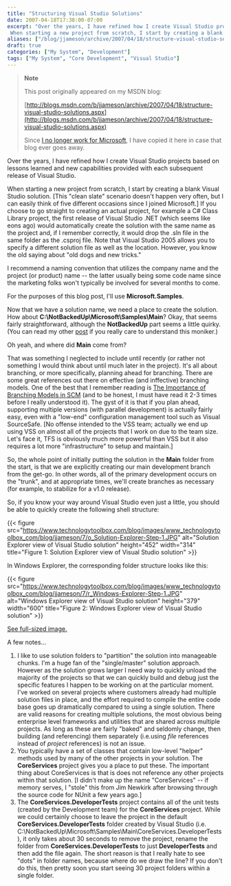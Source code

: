 ```yaml
---
title: "Structuring Visual Studio Solutions"
date: 2007-04-18T17:38:00-07:00
excerpt: "Over the years, I have refined how I create Visual Studio projects based on lessons learned and new capabilities provided with each subsequent release of Visual Studio. 
 When starting a new project from scratch, I start by creating a blank Visual Studio..."
aliases: ["/blog/jjameson/archive/2007/04/18/structure-visual-studio-solutions.aspx"]
draft: true
categories: ["My System", "Development"]
tags: ["My System", "Core Development", "Visual Studio"]
---
```


> **Note**
>
> This post originally appeared on my MSDN blog:
>
> [http://blogs.msdn.com/b/jjameson/archive/2007/04/18/structure-visual-studio-solutions.aspx](http://blogs.msdn.com/b/jjameson/archive/2007/04/18/structure-visual-studio-solutions.aspx)
>
> Since [I no longer work for Microsoft](/blog/jjameson/2011/09/02/last-day-with-microsoft), I have copied it here in case that blog                 ever goes away.

Over the years, I have refined how I create Visual Studio projects based on lessons         learned and new capabilities provided with each subsequent release of Visual Studio.

When starting a new project from scratch, I start by creating a blank Visual Studio         solution. [This "clean slate" scenario doesn't happen very often, but I can easily         think of five different occasions since I joined Microsoft.] If you choose to go         straight to creating an actual project, for example a C# Class Library project,         the first release of Visual Studio .NET (which seems like eons ago) would automatically         create the solution with the same name as the project and, if I remember correctly,         it would drop the .sln file in the same folder as the .csproj file. Note that Visual         Studio 2005 allows you to specify a different solution file as well as the location.         However, you know the old saying about "old dogs and new tricks."

I recommend a naming convention that utilizes the company name and the project (or         product) name -- the latter usually being some code name since the marketing folks         won't typically be involved for several months to come.

For the purposes of this blog post, I'll use **Microsoft.Samples**.

Now that we have a solution name, we need a place to create the solution. How about         **C:\NotBackedUp\Microsoft\Samples\Main**? Okay, that seems fairly         straightforward, although the **NotBackedUp** part seems a little quirky.         (You can read my other [post](/blog/jjameson/2007/03/22/backedup-and-notbackedup) if you really care to understand this moniker.)

Oh yeah, and where did **Main** come from?

That was something I neglected to include until recently (or rather not something         I would think about until much later in the project). It's all about branching,         or more specifically, planning ahead for branching. There are some great references         out there on effective (and inffective) branching models. One of the best that I         remember reading is [The Importance of Branching Models in SCM](http://downloads.seapine.com/pub/papers/SCMBranchingModels.pdf) (and to be honest, I must have         read it 2-3 times before I really understood it). The gyst of it is that if you         plan ahead, supporting multiple versions (with parallel development) is actually         fairly easy, even with a "low-end" configuration management tool such as Visual         SourceSafe. [No offense intended to the VSS team; actually we end up using VSS on         almost all of the projects that I work on due to the team size. Let's face it, TFS         is obviously much more powerful than VSS but it also requires a lot more "infrastructure"         to setup and maintain.]

So, the whole point of initially putting the solution in the **Main**         folder from the start, is that we are explicitly creating our main development branch         from the get-go. In other words, all of the primary development occurs on the "trunk",         and at appropriate times, we'll create branches as necessary (for example, to stabilize         for a v1.0 release).

So, if you know your way around Visual Studio even just a little, you should be         able to quickly create the following shell structure:

{{< figure
src="https://www.technologytoolbox.com/blog/images/www_technologytoolbox_com/blog/jjameson/7/o_Solution-Explorer-Step-1.JPG"
alt="Solution Explorer view of Visual Studio solution"
height="452"
width="314"
title="Figure 1: Solution Explorer view of Visual Studio solution" >}}

In Windows Explorer, the corresponding folder structure looks like this:

{{< figure
src="https://www.technologytoolbox.com/blog/images/www_technologytoolbox_com/blog/jjameson/7/r_Windows-Explorer-Step-1.JPG"
alt="Windows Explorer view of Visual Studio solution"
height="379"
width="600"
title="Figure 2: Windows Explorer view of Visual Studio solution" >}}

[See full-sized image.](/blog/images/www_technologytoolbox_com/blog/jjameson/7/o_Windows-Explorer-Step-1.JPG)

A few notes...

1. I like to use solution folders to "partition" the solution into manageable chunks.
   I'm a huge fan of the "single/master" solution approach. However as the solution
   grows larger I need way to quickly unload the majority of the projects so that we
   can quickly build and debug just the specific features I happen to be working on
   at the particular moment. I've worked on several projects where customers already
   had multiple solution files in place, and the effort required to compile the entire
   code base goes up dramatically compared to using a single solution. There are valid
   reasons for creating multiple solutions, the most obvious being enterprise level
   frameworks and utilities that are shared across multiple projects. As long as these
   are fairly "baked" and seldomly change, then building (and referencing) them separately
   (i.e.using *file* references instead of *project* references) is not an
   issue.
2. You typically have a set of classes that contain low-level "helper" methods used
   by many of the other projects in your solution. The **CoreServices**
   project gives you a place to put these. The important thing about CoreServices is
   that is does not reference any other projects within that solution. [I didn't make
   up the name "CoreServices" -- if memory serves, I "stole" this from Jim Newkirk
   after browsing through the source code for NUnit a few years ago.]
3. The **CoreServices.DeveloperTests** project contains all of the unit
   tests (created by the Development team) for the **CoreServices** project.
   While we could certainly choose to leave the project in the default **CoreServices.DeveloperTests** folder created by Visual Studio (i.e. C:\NotBackedUp\Microsoft\Samples\Main\CoreServices.DeveloperTests),
   it only takes about 30 seconds to remove the project, rename the folder from **CoreServices.DeveloperTests** to just **DeveloperTests**
   and then add the file again. The short reason is that I really hate to see "dots"
   in folder names, because where do we draw the line? If you don't do this, then pretty
   soon you start seeing 30 project folders within a single folder.

